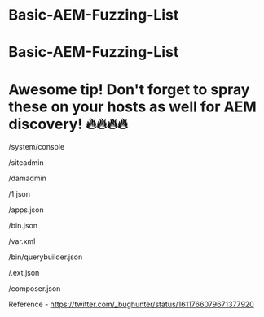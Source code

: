 # Basic-AEM-Fuzzing-List
# Basic-AEM-Fuzzing-List

# Awesome tip! Don't forget to spray these on your hosts as well for AEM discovery!  🔥🔥🔥🔥

/system/console

/siteadmin

/damadmin

/1.json

/apps.json

/bin.json

/var.xml

/bin/querybuilder.json

/.ext.json

/composer.json


Reference - https://twitter.com/_bughunter/status/1611766079671377920
